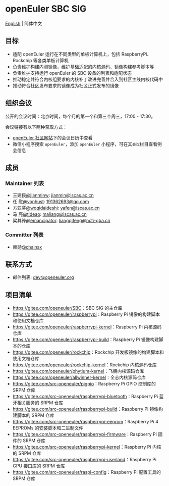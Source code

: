 # openEuler SBC SIG

[English](./sig-SBC.md) | 简体中文

## 目标

- 适配 openEuler 运行在不同类型的单板计算机上，包括 RaspberryPi、Rockchip 等各类单板计算机
- 负责维护构建内测镜像，维护基础适配的内核源码、镜像构建参考脚本等
- 负责维护支持运行 openEuler 的 SBC 设备的列表和适配状态
- 推动稳定并符合内核组要求的内核补丁改进完善并合入到社区主线内核代码中
- 推动符合社区发布要求的镜像成为社区正式发布的镜像

## 组织会议

公开的会议时间：北京时间，每个月的第一个和第三个周三，17:00 - 17:30。

会议链接有以下两种获取方式：

- [openEuler 社区网站](https://openeuler.org/)下的会议日历中查看
- 微信小程序搜索 `openEuler`，添加 `openEuler` 小程序，可在其`会议`栏目查看例会信息

## 成员

### Maintainer 列表

- 王建民[@jianminw](https://gitee.com/jianminw): <jianmin@iscas.ac.cn>
- 任  慰[@vonhust](https://gitee.com/vonhust): <191362693@qq.com>
- 方亚芬[@woqidaideshi](https://gitee.com/woqidaideshi): <yafen@iscas.ac.cn>
- 马  亮[@tideao](https://gitee.com/tideao): <maliang@iscas.ac.cn>
- 梁其锋[@emancipator](https://gitee.com/emancipator): <liangqifeng@ncti-gba.cn>

### Committer 列表

- 赖勋[@chainsx](https://gitee.com/chainsx)

## 联系方式

- 邮件列表: <dev@openeuler.org>

## 项目清单

- <https://gitee.com/openeuler/SBC>：SBC SIG 的主仓库
- <https://gitee.com/openeuler/raspberrypi>：Raspberry Pi 镜像的构建脚本和使用文档仓库
- <https://gitee.com/openeuler/raspberrypi-kernel>：Raspberry Pi 内核源码仓库
- <https://gitee.com/openeuler/raspberrypi-build>：Raspberry Pi 镜像构建脚本的仓库
- <https://gitee.com/openeuler/rockchip>：Rockchip 开发板镜像的构建脚本和使用文档仓库
- <https://gitee.com/openeuler/rockchip-kernel>：Rockchip 内核源码仓库
- <https://gitee.com/openeuler/phytium-kernel>：飞腾内核源码仓库
- <https://gitee.com/openeuler/allwinner-kernel>：全志内核源码仓库
- <https://gitee.com/src-openeuler/pigpio>：Raspberry Pi GPIO 控制库的 SRPM 仓库
- <https://gitee.com/src-openeuler/raspberrypi-bluetooth>：Raspberry Pi 蓝牙相关服务的 SRPM 仓库
- <https://gitee.com/src-openeuler/raspberrypi-build>：Raspberry Pi 镜像构建脚本的 SRPM 仓库
- <https://gitee.com/src-openeuler/raspberrypi-eeprom>：Raspberry Pi 4 EEPROMs 的安装脚本和二进制文件
- <https://gitee.com/src-openeuler/raspberrypi-firmware>：Raspberry Pi 固件的 SRPM 仓库
- <https://gitee.com/src-openeuler/raspberrypi-kernel>：Raspberry Pi 内核的 SRPM 仓库
- <https://gitee.com/src-openeuler/raspberrypi-userland>：Raspberry Pi GPU 接口库的 SRPM 仓库
- <https://gitee.com/src-openeuler/raspi-config>：Raspberry Pi 配置工具的 SRPM 仓库
